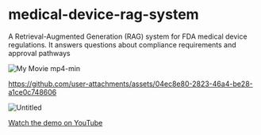 # medical-device-rag-system
A Retrieval-Augmented Generation (RAG) system for FDA medical device regulations. It answers questions about compliance requirements and approval pathways

![My Movie mp4-min](https://github.com/user-attachments/assets/e2d16139-35e4-4d8d-b601-ec8def0aa1f9)


https://github.com/user-attachments/assets/04ec8e80-2823-46a4-be28-a1ce0c748606

![Untitled](https://github.com/user-attachments/assets/2059c724-27ce-41cd-ae8d-0e8f810e017a)

[Watch the demo on YouTube]([https://www.youtube.com/watch?v=YOUR_VIDEO_ID](https://www.youtube.com/watch?v=rW85OK4VSag))

